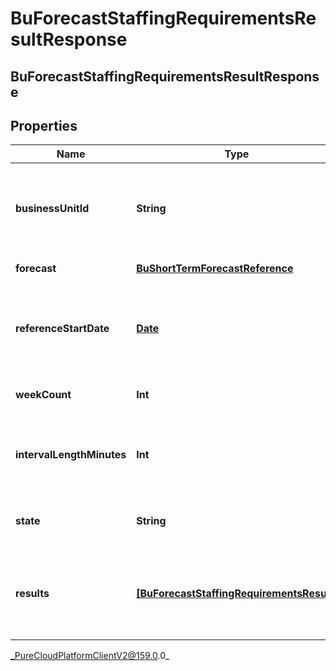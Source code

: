 # BuForecastStaffingRequirementsResultResponse

## BuForecastStaffingRequirementsResultResponse

## Properties

|Name | Type | Description | Notes|
|------------ | ------------- | ------------- | -------------|
| **businessUnitId** | **String** | The ID of the business unit to which the forecast staffing requirements belongs | |
| **forecast** | [**BuShortTermForecastReference**](BuShortTermForecastReference) | The forecast reference | |
| **referenceStartDate** | [**Date**](Date) | The reference start date for interval-based data for this forecast as an ISO-8601 string | |
| **weekCount** | **Int** | The number of weeks in this forecast | |
| **intervalLengthMinutes** | **Int** | The period/interval in minutes for which to aggregate the data | |
| **state** | **String** | The state of the staffing requirements generation | |
| **results** | [**[BuForecastStaffingRequirementsResult]**](BuForecastStaffingRequirementsResult) | The forecast staffing requirement results, Will be populated when state &#x3D;&#x3D; &#39;Complete&#39; | [optional] |



_PureCloudPlatformClientV2@159.0.0_
